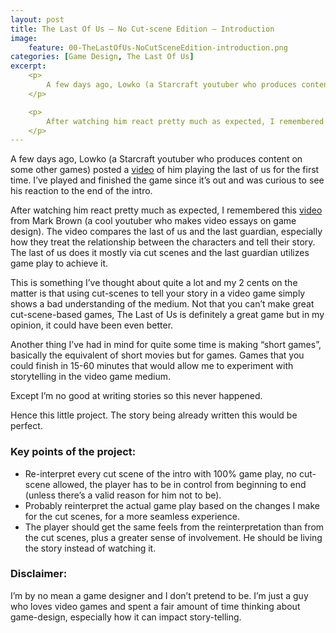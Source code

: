 ```yaml
---
layout: post
title: The Last Of Us – No Cut-scene Edition – Introduction
image:
    feature: 00-TheLastOfUs-NoCutSceneEdition-introduction.png
categories: [Game Design, The Last Of Us]
excerpt:
    <p>
        A few days ago, Lowko (a Starcraft youtuber who produces content on some other games) posted a <a href="https://youtu.be/SsK3h_hea3M">video</a> of him playing the last of us for the first time. I’ve played and finished the game since it’s out and was curious to see his reaction to the end of the intro.
    </p>

    <p>
        After watching him react pretty much as expected, I remembered this video from Mark Brown (a cool youtuber who makes video essays on game design). The video compares the last of us and the last guardian, especially how they treat the relationship between the characters and tell their story. The last of us does it mostly via cut scenes and the last guardian utilizes game play to achieve it.
    </p>
---
```


A few days ago, Lowko (a Starcraft youtuber who produces content on some other games) posted a [video](https://youtu.be/SsK3h_hea3M) of him playing the last of us for the first time. I’ve played and finished the game since it’s out and was curious to see his reaction to the end of the intro.

After watching him react pretty much as expected, I remembered this [video](https://youtu.be/Qot5_rMB8Jc) from Mark Brown (a cool youtuber who makes video essays on game design). The video compares the last of us and the last guardian, especially how they treat the relationship between the characters and tell their story. The last of us does it mostly via cut scenes and the last guardian utilizes game play to achieve it.

<!-- more -->

This is something I’ve thought about quite a lot and my 2 cents on the matter is that using cut-scenes to tell your story in a video game simply shows a bad understanding of the medium. Not that you can’t make great cut-scene-based games, The Last of Us is definitely a great game but in my opinion, it could have been even better.

Another thing I’ve had in mind for quite some time is making “short games”, basically the equivalent of short movies but for games. Games that you could finish in 15-60 minutes that would allow me to experiment with storytelling in the video game medium.

Except I’m no good at writing stories so this never happened.

Hence this little project. The story being already written this would be perfect.

### Key points of the project:

- Re-interpret every cut scene of the intro with 100% game play, no cut-scene allowed, the player has to be in control from beginning to end (unless there’s a valid reason for him not to be).
- Probably reinterpret the actual game play based on the changes I make for the cut scenes, for a more seamless experience.
- The player should get the same feels from the reinterpretation than from the cut scenes, plus a greater sense of involvement. He should be living the story instead of watching it.

### Disclaimer:

I’m by no mean a game designer and I don’t pretend to be.
I’m just a guy who loves video games and spent a fair amount of time thinking about game-design, especially how it can impact story-telling.

